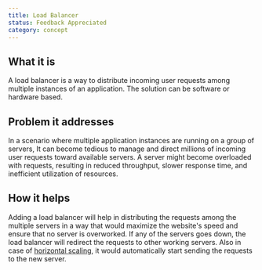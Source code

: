 ```yaml
---
title: Load Balancer
status: Feedback Appreciated
category: concept
---
```


## What it is

A load balancer is a way to distribute incoming user requests among multiple instances of an application. The solution can be software or hardware based.

## Problem it addresses

In a scenario where multiple application instances are running on a group of servers, It can become tedious to manage and direct millions of incoming user requests toward available servers. A server might become overloaded with requests, resulting in reduced throughput, slower response time, and inefficient utilization of resources.

## How it helps

Adding a load balancer will help in distributing the requests among the multiple servers in a way that would maximize the website's speed and ensure that no server is overworked. If any of the servers goes down, the load balancer will redirect the requests to other working servers. Also in case of [horizontal scaling](/horizontal_scaling/), it would automatically start sending the requests to the new server.
